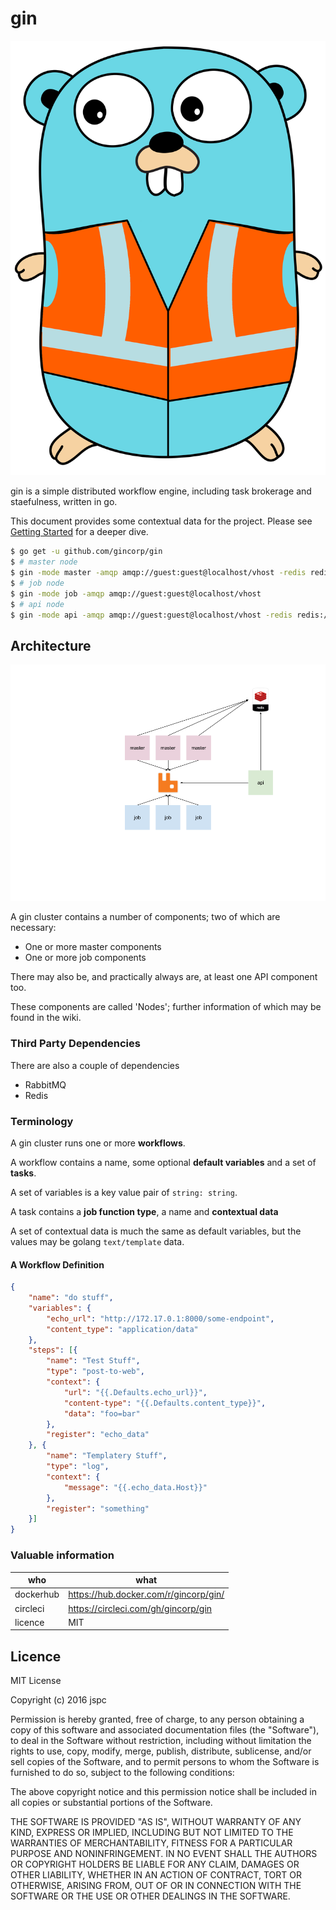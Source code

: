 gin
==

![gin gopher](doc/gopher.png)

gin is a simple distributed workflow engine, including task brokerage and staefulness, written in go.

This document provides some contextual data for the project. Please see [Getting Started](GETTING_STARTED.md) for a deeper dive.

```bash
$ go get -u github.com/gincorp/gin
$ # master node
$ gin -mode master -amqp amqp://guest:guest@localhost/vhost -redis redis://localhost:6379/0
$ # job node
$ gin -mode job -amqp amqp://guest:guest@localhost/vhost
$ # api node
$ gin -mode api -amqp amqp://guest:guest@localhost/vhost -redis redis://localhost:6379/0 -host 0.0.0.0 -port 8080
```

## Architecture

![naive gin architecture diagram](doc/workflow-engine.png)

A gin cluster contains a number of components; two of which are necessary:

* One or more master components
* One or more job components

There may also be, and practically always are, at least one API component too.

These components are called 'Nodes'; further information of which may be found in the wiki.


### Third Party Dependencies

There are also a couple of dependencies

* RabbitMQ
* Redis


### Terminology

A gin cluster runs one or more **workflows**.

A workflow contains a name, some optional **default variables** and a set of **tasks**.

A set of variables is a key value pair of `string: string`.

A task contains a **job function type**, a name and **contextual data**

A set of contextual data is much the same as default variables, but the values may be golang `text/template` data.


#### A Workflow Definition

```json
{
    "name": "do stuff",
    "variables": {
        "echo_url": "http://172.17.0.1:8000/some-endpoint",
        "content_type": "application/data"
    },
    "steps": [{
        "name": "Test Stuff",
        "type": "post-to-web",
        "context": {
            "url": "{{.Defaults.echo_url}}",
            "content-type": "{{.Defaults.content_type}}",
            "data": "foo=bar"
        },
        "register": "echo_data"
    }, {
        "name": "Templatery Stuff",
        "type": "log",
        "context": {
            "message": "{{.echo_data.Host}}"
        },
        "register": "something"
    }]
}
```

### Valuable information

| who       | what |
|-----------|------|
| dockerhub | https://hub.docker.com/r/gincorp/gin/   |
| circleci  | https://circleci.com/gh/gincorp/gin   |
| licence   | MIT   |


Licence
--

MIT License

Copyright (c) 2016 jspc

Permission is hereby granted, free of charge, to any person obtaining a copy
of this software and associated documentation files (the "Software"), to deal
in the Software without restriction, including without limitation the rights
to use, copy, modify, merge, publish, distribute, sublicense, and/or sell
copies of the Software, and to permit persons to whom the Software is
furnished to do so, subject to the following conditions:

The above copyright notice and this permission notice shall be included in all
copies or substantial portions of the Software.

THE SOFTWARE IS PROVIDED "AS IS", WITHOUT WARRANTY OF ANY KIND, EXPRESS OR
IMPLIED, INCLUDING BUT NOT LIMITED TO THE WARRANTIES OF MERCHANTABILITY,
FITNESS FOR A PARTICULAR PURPOSE AND NONINFRINGEMENT. IN NO EVENT SHALL THE
AUTHORS OR COPYRIGHT HOLDERS BE LIABLE FOR ANY CLAIM, DAMAGES OR OTHER
LIABILITY, WHETHER IN AN ACTION OF CONTRACT, TORT OR OTHERWISE, ARISING FROM,
OUT OF OR IN CONNECTION WITH THE SOFTWARE OR THE USE OR OTHER DEALINGS IN THE
SOFTWARE.
